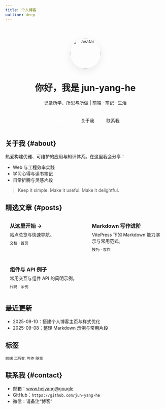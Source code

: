 ```yaml
---
title: 个人博客
outline: deep
---
```


<div class="blog-hero">
  <img class="avatar" src="https://avatars.githubusercontent.com/u/9919?s=200&v=4" alt="avatar" />
  <h1>你好，我是 <span class="name">jun-yang-he</span></h1>
  <p class="subtitle">记录所学、所思与所做 | 前端 · 笔记 · 生活</p>
  <div class="cta">
    <a class="btn primary" href="#posts">最新文章</a>
    <a class="btn" href="#about">关于我</a>
    <a class="btn" href="#contact">联系我</a>
  </div>
</div>

## 关于我 {#about}

热爱构建优雅、可维护的应用与知识体系。在这里我会分享：

- Web 与工程效率实践
- 学习心得与读书笔记
- 日常折腾与灵感片段

> Keep it simple. Make it useful. Make it delightful.

## 精选文章 {#posts}

<div class="card-grid">
  <a class="card" href="/">
    <h3>从这里开始 →</h3>
    <p>站点总览与快速导航。</p>
    <span class="meta">文档 · 首页</span>
  </a>
  <a class="card" href="/markdown-examples.html">
    <h3>Markdown 写作进阶</h3>
    <p>VitePress 下的 Markdown 能力演示与常用范式。</p>
    <span class="meta">技巧 · 写作</span>
  </a>
  <a class="card" href="/api-examples.html">
    <h3>组件与 API 例子</h3>
    <p>常用交互与组件 API 的简明示例。</p>
    <span class="meta">代码 · 示例</span>
  </a>
</div>

## 最近更新

- 2025-09-10：搭建个人博客主页与样式优化
- 2025-09-08：整理 Markdown 示例与常用片段

## 标签

`前端` `工程化` `写作` `随笔`

## 联系我 {#contact}

- 邮箱：www.hejyang@gougle
- GitHub：`https://github.com/jun-yang-he`
- 微信：请备注“博客”

<style>
.blog-hero {
  text-align: center;
  padding: 28px 0 8px;
}
.blog-hero .avatar {
  width: 88px;
  height: 88px;
  border-radius: 50%;
  box-shadow: 0 8px 24px rgba(0,0,0,0.08);
}
.blog-hero .name { color: var(--vp-c-brand-1); }
.blog-hero .subtitle {
  color: var(--vp-c-text-2);
  margin-top: 6px;
}
.cta { margin-top: 14px; display: inline-flex; gap: 10px; }
.btn {
  display: inline-block;
  padding: 8px 14px;
  border-radius: 10px;
  border: 1px solid var(--vp-c-divider);
  color: var(--vp-c-text-1);
  text-decoration: none;
  transition: all .2s ease;
}
.btn:hover { transform: translateY(-1px); box-shadow: 0 6px 16px rgba(0,0,0,0.06); }
.btn.primary { background: var(--vp-c-brand-1); color: white; border-color: var(--vp-c-brand-1); }

.card-grid {
  margin: 8px 0 2px;
  display: grid;
  grid-template-columns: repeat(auto-fit, minmax(240px, 1fr));
  gap: 14px;
}
.card {
  display: block;
  padding: 14px;
  border-radius: 12px;
  border: 1px solid var(--vp-c-divider);
  background: var(--vp-c-bg);
  text-decoration: none;
  color: inherit;
  transition: box-shadow .2s ease, transform .2s ease;
}
.card:hover { transform: translateY(-2px); box-shadow: 0 10px 24px rgba(0,0,0,0.08); }
.card h3 { margin: 0 0 6px; }
.card p { margin: 0 0 8px; color: var(--vp-c-text-2); }
.card .meta { font-size: 12px; color: var(--vp-c-text-3); }

@media (min-width: 768px) {
  .blog-hero { padding-top: 36px; }
  .blog-hero .avatar { width: 96px; height: 96px; }
}
</style>


